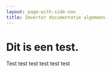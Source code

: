 ```yaml
---
layout: page-with-side-nav
title: Imvertor documentatie algemeen
---
```

# Dit is een test.
Test test test test test test
